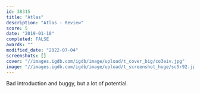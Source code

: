 ```yaml
---
id: 38315
title: "Atlas"
description: "Atlas - Review"
score: 5
date: "2019-01-10"
completed: FALSE
awards: ""
modified_date: "2022-07-04"
screenshots: []
cover: "//images.igdb.com/igdb/image/upload/t_cover_big/co3eiv.jpg"
image: "//images.igdb.com/igdb/image/upload/t_screenshot_huge/sc5r92.jpg"
---
```

Bad introduction and buggy, but a lot of potential.